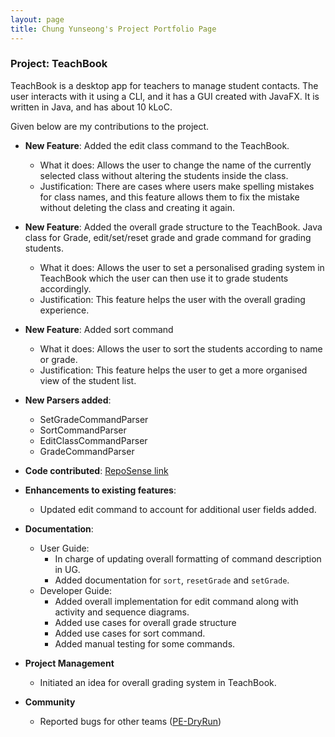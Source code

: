 ```yaml
---
layout: page
title: Chung Yunseong's Project Portfolio Page
---
```


### Project: TeachBook

TeachBook is a desktop app for teachers to manage student contacts. The user interacts with it using a CLI,
and it has a GUI created with JavaFX. It is written in Java, and has about 10 kLoC.

Given below are my contributions to the project.

* **New Feature**: Added the edit class command to the TeachBook.
    * What it does: Allows the user to change the name of the currently selected class without altering the students inside the class.
    * Justification: There are cases where users make spelling mistakes for class names, and this feature allows them to 
                     fix the mistake without deleting the class and creating it again.
    
* **New Feature**: Added the overall grade structure to the TeachBook. Java class for Grade, edit/set/reset grade and grade command for grading students.
    * What it does: Allows the user to set a personalised grading system in TeachBook which the user can then use it to grade students accordingly.
    * Justification: This feature helps the user with the overall grading experience.

* **New Feature**: Added sort command 
    * What it does: Allows the user to sort the students according to name or grade.
    * Justification: This feature helps the user to get a more organised view of the student list.

* **New Parsers added**: 
  * SetGradeCommandParser
  * SortCommandParser
  * EditClassCommandParser
  * GradeCommandParser
  
    
* **Code contributed**: [RepoSense link](https://nus-cs2103-ay2122s1.github.io/tp-dashboard/?search=JasonC01&sort=groupTitle&sortWithin=title&timeframe=commit&mergegroup=&groupSelect=groupByRepos&breakdown=true&checkedFileTypes=docs~functional-code~test-code~other&since=2021-09-17&tabOpen=false)

<div style="page-break-after: always;"></div>

* **Enhancements to existing features**:
    * Updated edit command to account for additional user fields added.


* **Documentation**:
    * User Guide:
        * In charge of updating overall formatting of command description in UG.
        * Added documentation for `sort`, `resetGrade` and `setGrade`.
    * Developer Guide:
        * Added overall implementation for edit command along with activity and sequence diagrams.
        * Added use cases for overall grade structure 
        * Added use cases for sort command.
        * Added manual testing for some commands.


* **Project Management**
  * Initiated an idea for overall grading system in TeachBook.


* **Community**
  * Reported bugs for other teams ([PE-DryRun](https://github.com/JasonC01/ped/issues))
    
